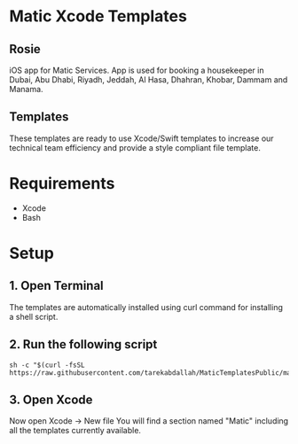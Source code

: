 # Matic Xcode Templates

## Rosie
iOS app for Matic Services. App is used for booking a housekeeper in Dubai, Abu Dhabi, Riyadh, Jeddah, Al Hasa, Dhahran, Khobar, Dammam and Manama.

## Templates
These templates are ready to use Xcode/Swift templates to increase our technical team efficiency and provide a style compliant  file template.

# Requirements
* Xcode
* Bash

# Setup

## 1. Open Terminal

The templates are automatically installed using curl command for installing a shell script.

## 2. Run the following script

```
sh -c "$(curl -fsSL https://raw.githubusercontent.com/tarekabdallah/MaticTemplatesPublic/master/install.sh)"

```
## 3. Open Xcode

Now open Xcode -> New file You will find a section named "Matic" including all the templates currently available.

